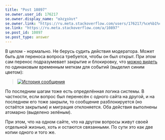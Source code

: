 ```yaml
---
title: "Post 10897"
se.owner.user_id: 176217
se.owner.display_name: "αλεχολυτ"
se.owner.link: "https://ru.meta.stackoverflow.com/users/176217/%ce%b1%ce%bb%ce%b5%cf%87%ce%bf%ce%bb%cf%85%cf%84"
se.link: "https://ru.meta.stackoverflow.com/a/10897"
se.post_id: 10897
se.post_type: answer
---
```

<p>В целом - нормально. Не берусь судить действия модератора. Может быть для переноса вопроса требуется, чтобы он был открыт. При этом сам перенос подразумевает закрытие и блокировку, что <a href="https://ru.meta.stackoverflow.com/posts/10892/timeline">можно видеть</a> по одинаковым временным меткам для событий (выделил синим цветом):</p>
<blockquote>
<p><a href="https://i.stack.imgur.com/IRe1s.png" rel="nofollow noreferrer"><img src="https://i.stack.imgur.com/IRe1s.png" alt="История сообщения" /></a></p>
</blockquote>
<p>По последним шагам тоже есть определённая логика системы. В частности, если вопрос был перенесён с одного сайта на другой, и на последнем его тоже закрыли, то сообщение разблокируется (но остаётся закрытым) и миграция отклоняется. Оба действия выполнены атомарно (выделено зелёным).</p>
<p>При этом, что на одном сайте, что на другом вопросы живут своей отдельной жизнью, хоть и остаются связанными. По сути это как две копии одного и того же.</p>
